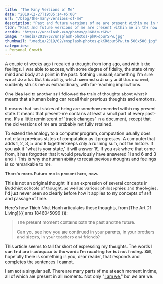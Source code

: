 ```yaml
---
title: 'The Many Versions of Me'
date: "2019-02-27T19:05:14-05:00"
url: "/blog/the-many-versions-of-me"
description: "Past and future versions of me are present within me in the now."
tldr: "Past and future versions of me are present within me in the now. This follows naturally from the observation that I'm able to remember thoughts and feelings from long ago."
credit: "https://unsplash.com/photos/pkKRdpurSPw"
image: "/media/2019/02/unsplash-photos-pkKRdpurSPw.jpg"
thumbnail: "/media/2019/02/unsplash-photos-pkKRdpurSPw.tn-500x500.jpg"
categories:
- Personal Growth
---
```

A couple of weeks ago I recalled a thought from long ago, and with it the feelings.
I was able to access, with some degree of fidelity, the state of my mind and body at a point in the past.
Nothing unusual; something I'm sure we all do a lot.
But this ability, which seemed ordinary until that moment, suddenly struck me as extraordinary, with far-reaching implications.
<!--more-->

One idea led to another as I followed the train of thoughts about what it means that a human being can recall their previous thoughts and emotions.

It means that past states of being are somehow encoded within my present state.
It means that present-me contains at least a small part of every past-me.
It's a little reminiscent of "track changes" in a document, except that the old versions of me are probably not fully retained.

To extend the analogy to a computer program, computation usually does not retain previous states of computation as it progresses.
A computer that adds 1, 2, 3, 5, and 8 together keeps only a running sum, not the history.
If you ask it "what is your state," it will answer 19.
If you ask where that came from, it has forgotten that it would previously have answered 11 and 6 and 3 and 1.
This is why the human ability to recall previous thoughts and feelings is so remarkable to me.

There's more.
Future-me is present here, now.

This is not an original thought.
It's an expression of several concepts in Buddhist schools of thought, as well as various philosophies and theologies.
I'd just never seen so clearly before how it applies to my concepts of self and passage of time.

Here's how Thich Nhat Hanh articulates these thoughts, from [The Art Of Living]({{ amz 1846045096 }}):

> The present moment contains both the past and the future.
>
> Can you see how you are continued in your parents, in your brothers and sisters, in your teachers and friends?

This article seems to fall far short of expressing my thoughts.
The words I can find are inadequate to the words I'm reaching for but not finding.
Still, hopefully there is something in you, dear reader, that responds and completes the sentences I cannot.

I am not a singular self.
There are many parts of me at each moment in time, all of which are present in all moments.
Not only "[I am we](/blog/i-am-we/)," but *we* are we.